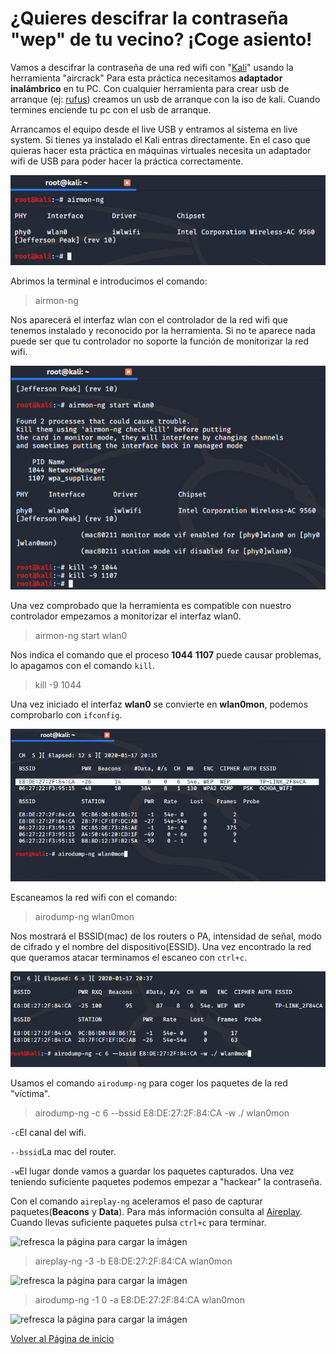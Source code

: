 # ¿Quieres descifrar la contraseña "wep" de tu vecino? ¡Coge asiento!
Vamos a  descifrar la contraseña de una red wifi con "[Kali](https://www.kali.org/downloads/)" usando la herramienta "aircrack"
Para esta práctica necesitamos **adaptador inalámbrico** en tu PC. 
Con cualquier herramienta para crear usb de arranque (ej: [rufus](https://rufus.ie/)) creamos un usb de arranque con la iso de kali. Cuando termines enciende tu pc con el usb de arranque.

Arrancamos el equipo desde el live USB y entramos al sistema en live system. Si tienes ya instalado el Kali entras directamente. En el caso que quieras hacer esta práctica en máquinas virtuales necesita un adaptador wifi de USB para poder hacer la práctica correctamente.

![refresca la página para cargar la imágen](imagen/kali1.png)

Abrimos la terminal e introducimos el comando:
>airmon-ng

Nos aparecerá el interfaz wlan con el controlador de la red wifi que tenemos instalado y reconocido por la herramienta. Si no te aparece nada puede ser que tu controlador no soporte la función de monitorizar la red wifi.

![refresca la página para cargar la imágen](imagen/kali2.png)

Una vez comprobado que la herramienta es compatible con nuestro controlador empezamos a monitorizar el interfaz wlan0. 
>airmon-ng start wlan0

Nos indica el comando que el proceso **1044** **1107** puede causar problemas, lo apagamos con el comando ```kill```.
>kill -9 1044

Una vez iniciado el interfaz **wlan0** se convierte en **wlan0mon**, podemos comprobarlo con ```ifconfig```.

![refresca la página para cargar la imágen](imagen/kali3.png)

Escaneamos la red wifi con el comando:
>airodump-ng wlan0mon

Nos mostrará el BSSID(mac) de los routers o PA, intensidad de señal, modo de cifrado y el nombre del dispositivo(ESSID). Una vez encontrado la red que queramos atacar terminamos el escaneo con ```ctrl+c```.

![refresca la página para cargar la imágen](imagen/kali4.png)

Usamos el comando ```airodump-ng``` para coger los paquetes de la red "víctima".
>airodump-ng -c 6 --bssid E8:DE:27:2F:84:CA -w ./ wlan0mon

```-c```El canal del wifi.

```--bssid```La mac del router.

```-w```El lugar donde vamos a guardar los paquetes capturados.
Una vez teniendo suficiente paquetes podemos empezar a "hackear" la contraseña.

Con el comando ```aireplay-ng``` aceleramos el paso de capturar paquetes(**Beacons** y **Data**). Para más información consulta al [Aireplay](https://www.aircrack-ng.org/doku.php?id=es:aireplay-ng). Cuando llevas suficiente paquetes pulsa ```ctrl+c``` para terminar.

![refresca la página para cargar la imágen](imagen/kali5.png)

>aireplay-ng -3 -b E8:DE:27:2F:84:CA wlan0mon 

![refresca la página para cargar la imágen](imagen/kali6.png)

>airodump-ng -1 0 -a E8:DE:27:2F:84:CA wlan0mon

![refresca la página para cargar la imágen](imagen/kali7.png)




[Volver al Página de inicio](https://nswhuei.github.io/hack-wifi/)

